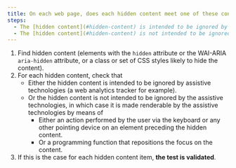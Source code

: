 ```yaml
---
title: On each web page, does each hidden content meet one of these conditions?
steps:
  - The [hidden content](#hidden-content) is intended to be ignored by assistive technologies.
  - The [hidden content](#hidden-content) is not intended to be ignored by assistive technologies and is made renderable by assistive technologies following an action by the user using the keyboard or any pointing device on an element preceding the hidden content or following a repositioning of the focus on it.
---
```


1. Find hidden content (elements with the `hidden` attribute or the WAI-ARIA `aria-hidden` attribute, or a class or set of CSS styles likely to hide the content).
2. For each hidden content, check that
   - Either the hidden content is intended to be ignored by assistive technologies (a web analytics tracker for example).
   - Or the hidden content is not intended to be ignored by the assistive technologies, in which case it is made renderable by the assistive technologies by means of
     - Either an action performed by the user via the keyboard or any other pointing device on an element preceding the hidden content.
     - Or a programming function that repositions the focus on the content.
3. If this is the case for each hidden content item, **the test is validated**.
